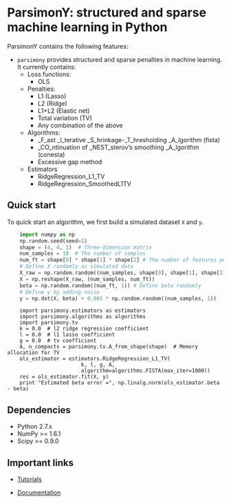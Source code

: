 ParsimonY: structured and sparse machine learning in Python
===========================================================

ParsimonY contains the following features:
* `parsimony` provides structured and sparse penalties in machine learning. It currently contains:
    * Loss functions:
        * OLS
    * Penalties:
        * L1 (Lasso)
        * L2 (Ridge)
        * L1+L2 (Elastic net)
        * Total variation (TV)
        * Any combination of the above
    * Algorithms:
        * _F_ast _I_terative _S_hrinkage-_T_hresholding _A_lgorithm (fista)
        * _CO_ntinuation of _NEST_sterov’s smoothing _A_lgorithm (conesta)
        * Excessive gap method
    * Estimators
        * RidgeRegression_L1_TV
        * RidgeRegression_SmoothedL1TV

Quick start
-----------

To quick start an algorithm, we first build a simulated dataset `X` and `y`.

```python
    import numpy as np
    np.random.seed(seed=1)
    shape = (4, 4, 1)  # Three-dimension matrix
    num_samples = 10  # The number of samples
    num_ft = shape[0] * shape[1] * shape[2] # The number of features per sample
    # Define X randomly as simulated data
    X_raw = np.random.random((num_samples, shape[0], shape[1], shape[2]))
    X = np.reshape(X_raw, (num_samples, num_ft))
    beta = np.random.random((num_ft, 1)) # Define beta randomly
    # Define y by adding noise
    y = np.dot(X, beta) + 0.001 * np.random.random((num_samples, 1))
```


```
    import parsimony.estimators as estimators
    import parsimony.algorithms as algorithms
    import parsimony.tv
    k = 0.0  # l2 ridge regression coefficient
    l = 0.0  # l1 lasso coefficient
    g = 0.0  # tv coefficient
    A, n_compacts = parsimony.tv.A_from_shape(shape)  # Memory allocation for TV
    ols_estimator = estimators.RidgeRegression_L1_TV(
                        k, l, g, A,
                        algorithm=algorithms.FISTA(max_iter=1000))
    res = ols_estimator.fit(X, y)
    print "Estimated beta error =", np.linalg.norm(ols_estimator.beta - beta)
```

Dependencies
------------

* Python 2.7.x
* NumPy >= 1.6.1
* Scipy >= 0.9.0


Important links
----------------

* [Tutorials](http://neurospin.github.io/pylearn-parsimony/tutorials.html)

* [Documentation](http://neurospin.github.io/pylearn-parsimony/)
